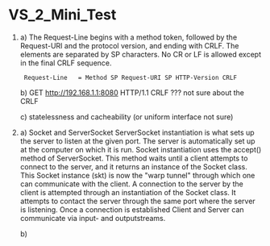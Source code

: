 # VS_2_Mini_Test

1. a)
The Request-Line begins with a method token, followed by the Request-URI and the protocol version, and ending with CRLF. The elements are separated by SP characters. No CR or LF is allowed except in the final CRLF sequence.

        Request-Line   = Method SP Request-URI SP HTTP-Version CRLF
   
   b)
GET http://192.168.1.1:8080 HTTP/1.1 CRLF ??? not sure about the CRLF

   c)
statelessness and cacheability (or uniform interface not sure)

2. a) 
Socket and ServerSocket
ServerSocket instantiation is what sets up the server to listen at the given port. The server is automatically set up at the computer on which it is run. Socket instantiation uses the accept() method of ServerSocket. This method waits until a client attempts to connect to the server, and it returns an instance of the Socket class. This Socket instance (skt) is now the "warp tunnel" through which one can communicate with the client. A connection to the server by the client is attempted through an instantiation of the Socket class. It attempts to contact the server through the same port where the server is listening. Once a connection is established Client and Server can communicate via input- and outputstreams.

   b)
